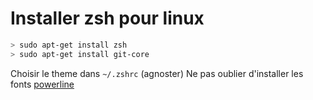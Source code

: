 # Installer zsh pour linux

```bash
> sudo apt-get install zsh
> sudo apt-get install git-core
```

Choisir le theme dans `~/.zshrc`  (agnoster)
Ne pas oublier d'installer les fonts [powerline](https://github.com/powerline/fonts)

